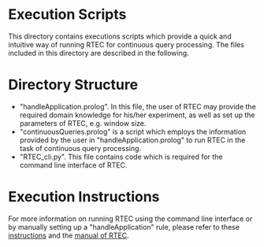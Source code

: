 # Execution Scripts

This directory contains executions scripts which provide a quick and intuitive way of running RTEC for continuous query processing. The files included in this directory are described in the following. 


# Directory Structure
- "handleApplication.prolog". In this file, the user of RTEC may provide the required domain knowledge for his/her experiment, as well as set up the parameters of RTEC, e.g. window size.   
- "continuousQueries.prolog" is a script which employs the information provided by the user in "handleApplication.prolog" to run RTEC in the task of continuous query processing. 
- "RTEC_cli.py". This file contains code which is required for the command line interface of RTEC.  

# Execution Instructions

For more information on running RTEC using the command line interface or by manually setting up a "handleApplication" rule, please refer to these [instructions](../readme.md) and the [manual of RTEC](RTEC_manual.pdf).